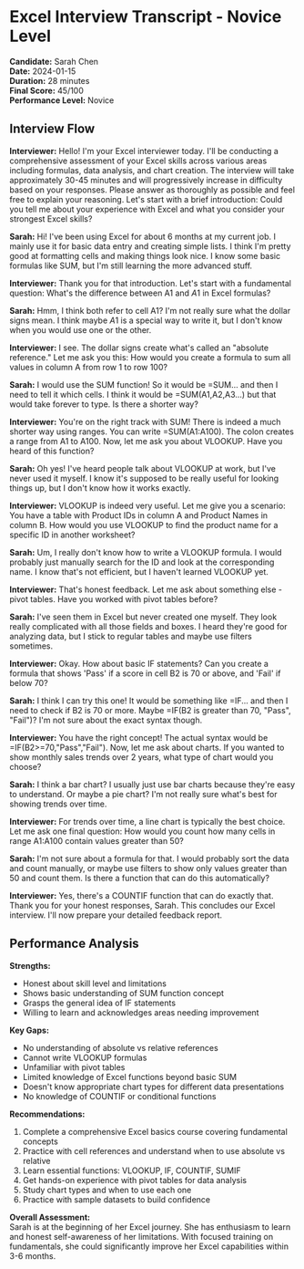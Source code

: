 # Excel Interview Transcript - Novice Level
**Candidate:** Sarah Chen  
**Date:** 2024-01-15  
**Duration:** 28 minutes  
**Final Score:** 45/100  
**Performance Level:** Novice

## Interview Flow

**Interviewer:** Hello! I'm your Excel interviewer today. I'll be conducting a comprehensive assessment of your Excel skills across various areas including formulas, data analysis, and chart creation. The interview will take approximately 30-45 minutes and will progressively increase in difficulty based on your responses. Please answer as thoroughly as possible and feel free to explain your reasoning. Let's start with a brief introduction: Could you tell me about your experience with Excel and what you consider your strongest Excel skills?

**Sarah:** Hi! I've been using Excel for about 6 months at my current job. I mainly use it for basic data entry and creating simple lists. I think I'm pretty good at formatting cells and making things look nice. I know some basic formulas like SUM, but I'm still learning the more advanced stuff.

**Interviewer:** Thank you for that introduction. Let's start with a fundamental question: What's the difference between A1 and $A$1 in Excel formulas?

**Sarah:** Hmm, I think both refer to cell A1? I'm not really sure what the dollar signs mean. I think maybe $A$1 is a special way to write it, but I don't know when you would use one or the other.

**Interviewer:** I see. The dollar signs create what's called an "absolute reference." Let me ask you this: How would you create a formula to sum all values in column A from row 1 to row 100?

**Sarah:** I would use the SUM function! So it would be =SUM... and then I need to tell it which cells. I think it would be =SUM(A1,A2,A3...) but that would take forever to type. Is there a shorter way?

**Interviewer:** You're on the right track with SUM! There is indeed a much shorter way using ranges. You can write =SUM(A1:A100). The colon creates a range from A1 to A100. Now, let me ask you about VLOOKUP. Have you heard of this function?

**Sarah:** Oh yes! I've heard people talk about VLOOKUP at work, but I've never used it myself. I know it's supposed to be really useful for looking things up, but I don't know how it works exactly.

**Interviewer:** VLOOKUP is indeed very useful. Let me give you a scenario: You have a table with Product IDs in column A and Product Names in column B. How would you use VLOOKUP to find the product name for a specific ID in another worksheet?

**Sarah:** Um, I really don't know how to write a VLOOKUP formula. I would probably just manually search for the ID and look at the corresponding name. I know that's not efficient, but I haven't learned VLOOKUP yet.

**Interviewer:** That's honest feedback. Let me ask about something else - pivot tables. Have you worked with pivot tables before?

**Sarah:** I've seen them in Excel but never created one myself. They look really complicated with all those fields and boxes. I heard they're good for analyzing data, but I stick to regular tables and maybe use filters sometimes.

**Interviewer:** Okay. How about basic IF statements? Can you create a formula that shows 'Pass' if a score in cell B2 is 70 or above, and 'Fail' if below 70?

**Sarah:** I think I can try this one! It would be something like =IF... and then I need to check if B2 is 70 or more. Maybe =IF(B2 is greater than 70, "Pass", "Fail")? I'm not sure about the exact syntax though.

**Interviewer:** You have the right concept! The actual syntax would be =IF(B2>=70,"Pass","Fail"). Now, let me ask about charts. If you wanted to show monthly sales trends over 2 years, what type of chart would you choose?

**Sarah:** I think a bar chart? I usually just use bar charts because they're easy to understand. Or maybe a pie chart? I'm not really sure what's best for showing trends over time.

**Interviewer:** For trends over time, a line chart is typically the best choice. Let me ask one final question: How would you count how many cells in range A1:A100 contain values greater than 50?

**Sarah:** I'm not sure about a formula for that. I would probably sort the data and count manually, or maybe use filters to show only values greater than 50 and count them. Is there a function that can do this automatically?

**Interviewer:** Yes, there's a COUNTIF function that can do exactly that. Thank you for your honest responses, Sarah. This concludes our Excel interview. I'll now prepare your detailed feedback report.

## Performance Analysis

**Strengths:**
- Honest about skill level and limitations
- Shows basic understanding of SUM function concept
- Grasps the general idea of IF statements
- Willing to learn and acknowledges areas needing improvement

**Key Gaps:**
- No understanding of absolute vs relative references
- Cannot write VLOOKUP formulas
- Unfamiliar with pivot tables
- Limited knowledge of Excel functions beyond basic SUM
- Doesn't know appropriate chart types for different data presentations
- No knowledge of COUNTIF or conditional functions

**Recommendations:**
1. Complete a comprehensive Excel basics course covering fundamental concepts
2. Practice with cell references and understand when to use absolute vs relative
3. Learn essential functions: VLOOKUP, IF, COUNTIF, SUMIF
4. Get hands-on experience with pivot tables for data analysis
5. Study chart types and when to use each one
6. Practice with sample datasets to build confidence

**Overall Assessment:**  
Sarah is at the beginning of her Excel journey. She has enthusiasm to learn and honest self-awareness of her limitations. With focused training on fundamentals, she could significantly improve her Excel capabilities within 3-6 months.
